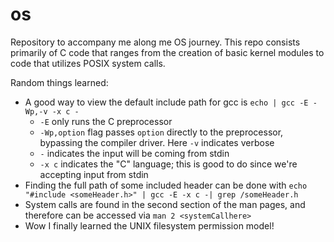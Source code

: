 # os
Repository to accompany me along me OS journey. This repo consists primarily of C code that ranges from the
creation of basic kernel modules to code that utilizes POSIX system calls.

Random things learned:

 - A good way to view the default include path for gcc is `echo | gcc -E -Wp,-v -x c -`
   - `-E` only runs the C preprocessor
   - `-Wp,option` flag passes `option` directly to the preprocessor, bypassing the compiler driver. Here `-v` indicates verbose
   - `-` indicates the input will be coming from stdin
   - `-x c` indicates the "C" language; this is good to do since we're accepting input from stdin
 - Finding the full path of some included header can be done with `echo "#include <someHeader.h>" | gcc -E -x c -| grep /someHeader.h`
 - System calls are found in the second section of the man pages, and therefore can be accessed via `man 2 <systemCallhere>`
 - Wow I finally learned the UNIX filesystem permission model!
